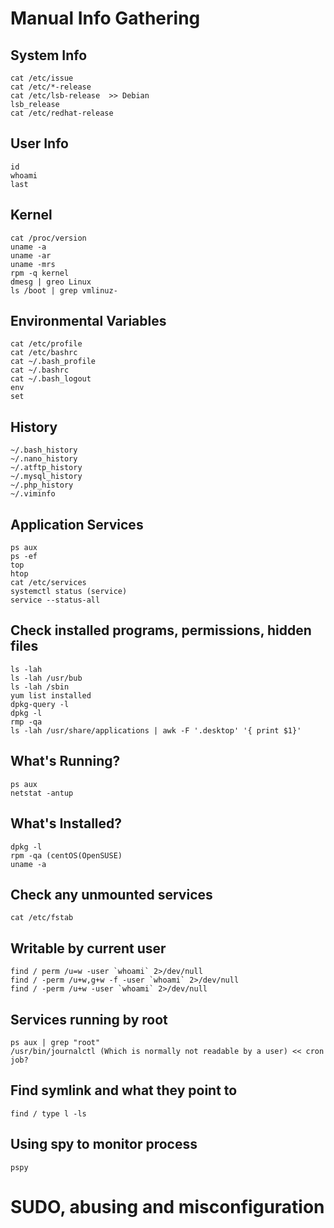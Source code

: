 # Manual Info Gathering

## System Info
```
cat /etc/issue
cat /etc/*-release
cat /etc/lsb-release  >> Debian 
lsb_release
cat /etc/redhat-release

```

## User Info
```
id
whoami
last
```

## Kernel
```
cat /proc/version
uname -a
uname -ar
uname -mrs
rpm -q kernel
dmesg | greo Linux
ls /boot | grep vmlinuz-                                                                                                                         
```
## Environmental Variables
```
cat /etc/profile
cat /etc/bashrc
cat ~/.bash_profile
cat ~/.bashrc
cat ~/.bash_logout
env
set
```
## History
```
~/.bash_history
~/.nano_history
~/.atftp_history
~/.mysql_history
~/.php_history
~/.viminfo
```
## Application Services
```
ps aux
ps -ef
top
htop
cat /etc/services
systemctl status (service)
service --status-all
```
## Check installed programs, permissions, hidden files
```
ls -lah
ls -lah /usr/bub
ls -lah /sbin
yum list installed
dpkg-query -l
dpkg -l
rmp -qa
ls -lah /usr/share/applications | awk -F '.desktop' '{ print $1}'
```
## What's Running?
```
ps aux
netstat -antup
```
## What's Installed?
```
dpkg -l
rpm -qa (centOS(OpenSUSE)
uname -a
```
## Check any unmounted services
```
cat /etc/fstab
```
## Writable by current user
```
find / perm /u=w -user `whoami` 2>/dev/null  
find / -perm /u+w,g+w -f -user `whoami` 2>/dev/null  
find / -perm /u+w -user `whoami` 2>/dev/null 
```
## Services running by root
```
ps aux | grep "root"  
/usr/bin/journalctl (Which is normally not readable by a user) << cron job? 
```
## Find symlink and what they point to
```
find / type l -ls
```
## Using spy to monitor process
```
pspy
```

# SUDO, abusing and misconfiguration

